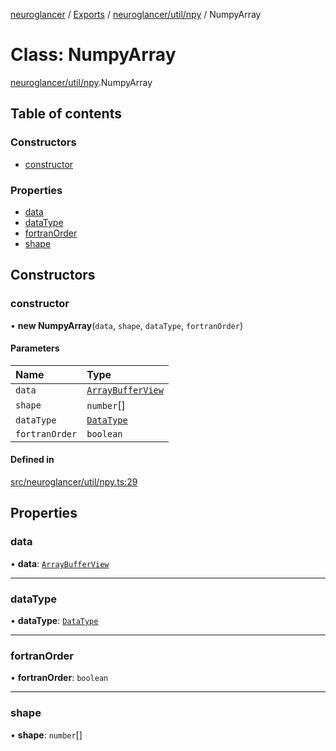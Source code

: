 [neuroglancer](../README.md) / [Exports](../modules.md) / [neuroglancer/util/npy](../modules/neuroglancer_util_npy.md) / NumpyArray

# Class: NumpyArray

[neuroglancer/util/npy](../modules/neuroglancer_util_npy.md).NumpyArray

## Table of contents

### Constructors

- [constructor](neuroglancer_util_npy.NumpyArray.md#constructor)

### Properties

- [data](neuroglancer_util_npy.NumpyArray.md#data)
- [dataType](neuroglancer_util_npy.NumpyArray.md#datatype)
- [fortranOrder](neuroglancer_util_npy.NumpyArray.md#fortranorder)
- [shape](neuroglancer_util_npy.NumpyArray.md#shape)

## Constructors

### constructor

• **new NumpyArray**(`data`, `shape`, `dataType`, `fortranOrder`)

#### Parameters

| Name | Type |
| :------ | :------ |
| `data` | [`ArrayBufferView`](../interfaces/main_module._internal_.ArrayBufferView.md) |
| `shape` | `number`[] |
| `dataType` | [`DataType`](../enums/neuroglancer_util_data_type.DataType.md) |
| `fortranOrder` | `boolean` |

#### Defined in

[src/neuroglancer/util/npy.ts:29](https://github.com/ActiveBrainAtlas2/neuroglancer/blob/034b457d/src/neuroglancer/util/npy.ts#L29)

## Properties

### data

• **data**: [`ArrayBufferView`](../interfaces/main_module._internal_.ArrayBufferView.md)

___

### dataType

• **dataType**: [`DataType`](../enums/neuroglancer_util_data_type.DataType.md)

___

### fortranOrder

• **fortranOrder**: `boolean`

___

### shape

• **shape**: `number`[]
